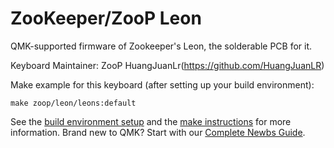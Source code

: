 # ZooKeeper/ZooP Leon

QMK-supported firmware of Zookeeper's Leon, the solderable PCB for it.

Keyboard Maintainer: ZooP HuangJuanLr(https://github.com/HuangJuanLR)

Make example for this keyboard (after setting up your build environment):

    make zoop/leon/leons:default

See the [build environment setup](https://docs.qmk.fm/#/getting_started_build_tools) and the [make instructions](https://docs.qmk.fm/#/getting_started_make_guide) for more information. Brand new to QMK? Start with our [Complete Newbs Guide](https://docs.qmk.fm/#/newbs).
